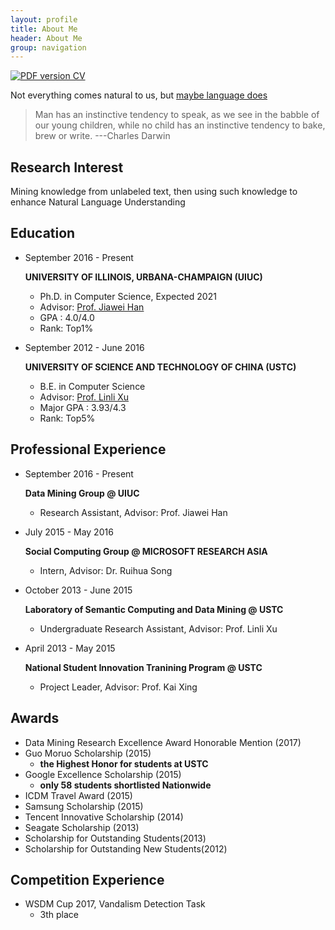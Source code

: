 ```yaml
---
layout: profile
title: About Me
header: About Me
group: navigation
---
```


<a href="pdf/Liyuan_Resume.pdf">
  <img alt="PDF version CV" src="https://img.shields.io/badge/Curriculum Vitae-PDF-blue.svg" />
</a>

Not everything comes natural to us, but [maybe language does](http://oyc.yale.edu/psychology/psyc-110/lecture-6)
> Man has an instinctive tendency to speak, as we see in the babble of our young children, while no child has an instinctive tendency to bake, brew or write. ---Charles Darwin

## Research Interest
Mining knowledge from unlabeled text, then using such knowledge to enhance Natural Language Understanding

## Education

<ul class="timeline">
  <li class="timeline-event">
    <label class="timeline-event-icon"></label>
    <div class="timeline-event-copy">
      <p class="timeline-event-thumbnail">September 2016 - Present</p>
      <p><strong>UNIVERSITY OF ILLINOIS, URBANA-CHAMPAIGN (UIUC) </strong><br>
      </p>
      <ul class="awards">
        <li>Ph.D. in Computer Science, Expected 2021
        </li>
        <li>Advisor: <a href="http://web.engr.illinois.edu/~hanj/">Prof. Jiawei Han</a>
        </li>
        <li>GPA : 4.0/4.0 
        </li>
        <li>Rank: Top1%
        </li>
      </ul>
    </div>
  </li>

  <li class="timeline-event">
    <label class="timeline-event-icon"></label>
    <div class="timeline-event-copy">
      <p class="timeline-event-thumbnail">September 2012 - June 2016</p>
      <p><strong>UNIVERSITY OF SCIENCE AND TECHNOLOGY OF CHINA (USTC) </strong><br>
      </p>
      <ul class="awards">
        <li>B.E. in Computer Science
        </li>
        <li>Advisor: <a href="staff.ustc.edu.cn/~linlixu/">Prof. Linli Xu</a>
        </li>
        <li>Major GPA : 3.93/4.3 
        </li>
        <li>Rank: Top5%
        </li>
      </ul>
    </div>
  </li>

</ul>  


## Professional Experience

<ul class="timeline">
  <li class="timeline-event">
    <label class="timeline-event-icon"></label>
    <div class="timeline-event-copy">
      <p class="timeline-event-thumbnail">September 2016 - Present</p>
      <p><strong>Data Mining Group @ UIUC</strong><br>
      </p>
      <ul class="awards">
        <li>
            Research Assistant, Advisor: Prof. Jiawei Han
        </li>
      </ul>
    </div>
  </li>

  <li class="timeline-event">
    <label class="timeline-event-icon"></label>
    <div class="timeline-event-copy">
      <p class="timeline-event-thumbnail">July 2015 - May 2016</p>
      <p><strong>Social Computing Group @ MICROSOFT RESEARCH ASIA</strong><br>
      </p>
      <ul class="awards">
        <li>
            Intern, Advisor: Dr. Ruihua Song
        </li>
      </ul>
    </div>
  </li>

  <li class="timeline-event">
    <label class="timeline-event-icon"></label>
    <div class="timeline-event-copy">
      <p class="timeline-event-thumbnail">October 2013 - June 2015</p>
      <p><strong>Laboratory of Semantic Computing and Data Mining @ USTC</strong><br>
      </p>
      <ul class="awards">
        <li>
            Undergraduate Research Assistant, Advisor: Prof. Linli Xu
        </li>
      </ul>
    </div>
  </li>


  <li class="timeline-event">
    <label class="timeline-event-icon"></label>
    <div class="timeline-event-copy">
      <p class="timeline-event-thumbnail">April 2013 - May 2015</p>
      <p><strong>National Student Innovation Tranining Program @ USTC</strong><br>
      </p>
      <ul class="awards">
        <li>
            Project Leader, Advisor: Prof. Kai Xing
        </li>
      </ul>
    </div>
  </li>
</ul>


## Awards

<ul class="awards">
    <li>Data Mining Research Excellence Award Honorable Mention (2017) 
    </li>
    <li> 
        Guo Moruo Scholarship (2015)
        <ul class="awards">
            <li> 
                <strong>the Highest Honor for students at USTC</strong>
            </li>
        </ul>
    </li>
    <li>
        Google Excellence Scholarship (2015)
        <ul class="awards">
            <li>
                <strong>only 58 students shortlisted Nationwide</strong>
            </li>
        </ul>
    </li>
    <li>ICDM Travel Award (2015)
    </li>
    <li>Samsung Scholarship (2015)
    </li>
    <li>Tencent Innovative Scholarship (2014)
    </li>
    <li>Seagate Scholarship (2013)
    </li>
    <li>Scholarship for Outstanding Students(2013)
    </li>
    <li>Scholarship for Outstanding New Students(2012)
    </li>
</ul>

## Competition Experience

<ul class="awards">
    <li> 
        WSDM Cup 2017, Vandalism Detection Task
        <ul class="awards">
            <li> 
                3th place
            </li>
        </ul>
    </li>
</ul>